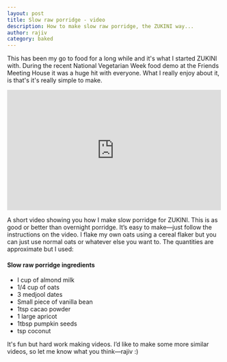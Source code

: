 ```yaml
---
layout: post
title: Slow raw porridge - video
description: How to make slow raw porridge, the ZUKINI way...
author: rajiv
category: baked
---
```


This has been my go to food for a long while and it's what I started ZUKINI with. During the recent National Vegetarian Week food demo at the Friends Meeting House it was a huge hit with everyone. What I really enjoy about it, is that's it's really simple to make.


<iframe src="https://player.vimeo.com/video/134602118" width="500" height="281" frameborder="0" webkitallowfullscreen mozallowfullscreen allowfullscreen></iframe>

A short video showing you how I make slow porridge for ZUKINI. This is as good or better than overnight porridge. It’s easy to make—just follow the instructions on the video. I flake my own oats using a cereal flaker but you can just use normal oats or whatever else you want to. The quantities are approximate but I used:

#### Slow raw porridge ingredients

* I cup of almond milk
* 1/4 cup of oats
* 3 medjool dates
* Small piece of vanilla bean
* 1tsp cacao powder
* 1 large apricot
* 1tbsp pumpkin seeds
* tsp coconut

It's fun but hard work making videos. I’d like to make some more similar videos, so let me know what you think—rajiv :)